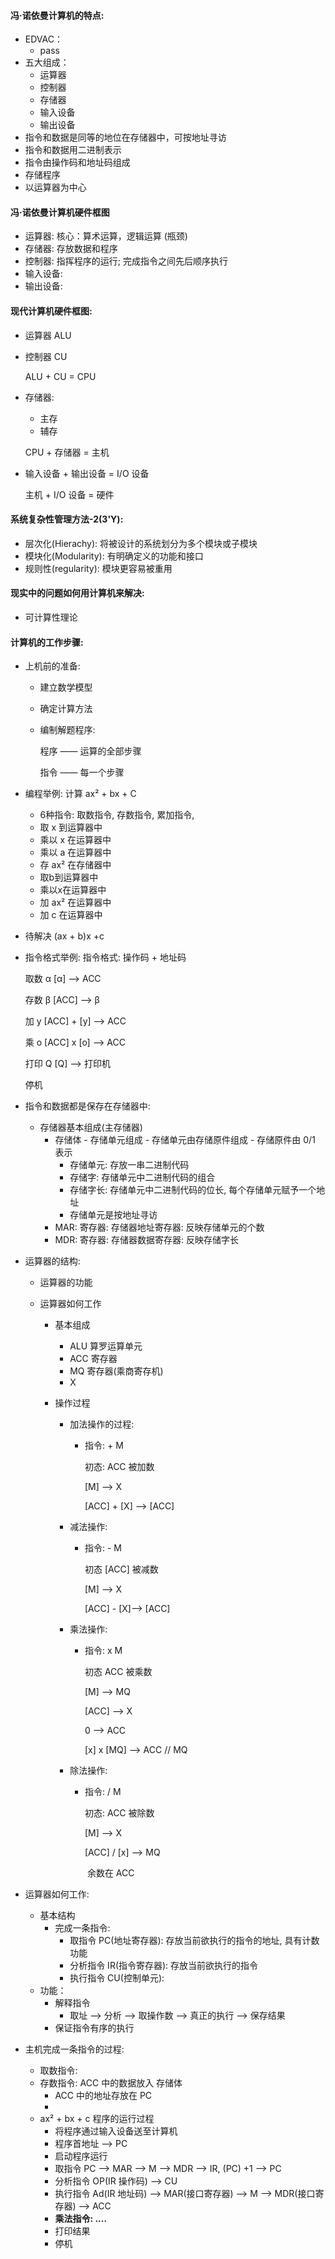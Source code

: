#### 冯·诺依曼计算机的特点:

- EDVAC：
  - pass
- 五大组成：
  - 运算器
  - 控制器
  - 存储器
  - 输入设备
  - 输出设备
- 指令和数据是同等的地位在存储器中，可按地址寻访
- 指令和数据用二进制表示
- 指令由操作码和地址码组成
- 存储程序
- 以运算器为中心

#### 冯·诺依曼计算机硬件框图

- 运算器: 核心：算术运算，逻辑运算 (瓶颈)
- 存储器: 存放数据和程序
- 控制器: 指挥程序的运行; 完成指令之间先后顺序执行
- 输入设备:
- 输出设备:

#### 现代计算机硬件框图:

- 运算器 ALU

- 控制器 CU

  ALU + CU = CPU

- 存储器:

  - 主存
  - 辅存

  CPU + 存储器 = 主机

- 输入设备 + 输出设备 = I/O 设备

  主机 + I/O 设备 = 硬件

#### 系统复杂性管理方法-2(3'Y):

- 层次化(Hierachy): 将被设计的系统划分为多个模块或子模块
- 模块化(Modularity): 有明确定义的功能和接口
- 规则性(regularity): 模块更容易被重用

#### 现实中的问题如何用计算机来解决:

- 可计算性理论

#### 计算机的工作步骤:

- 上机前的准备:

  - 建立数学模型

  - 确定计算方法

  - 编制解题程序:

    程序 —— 运算的全部步骤

    指令 —— 每一个步骤

- 编程举例: 计算 ax² + bx + C

  - 6种指令: 取数指令, 存数指令, 累加指令, 
  - 取 x 到运算器中
  - 乘以 x 在运算器中
  - 乘以 a 在运算器中
  - 存 ax² 在存储器中
  - 取b到运算器中
  - 乘以x在运算器中
  - 加 ax² 在运算器中
  - 加 c 在运算器中

- 待解决 (ax + b)x +c

- 指令格式举例: 指令格式: 操作码 + 地址码

  取数 α          [α] --> ACC

  存数 β		 [ACC] --> β

  加  y			[ACC] + [y] --> ACC

  乘 o			[ACC] x [o] --> ACC

  打印  Q      [Q] --> 打印机

  停机 

- 指令和数据都是保存在存储器中:

  - 存储器基本组成(主存储器)
    - 存储体 - 存储单元组成 - 存储单元由存储原件组成 - 存储原件由 0/1 表示
      - 存储单元: 存放一串二进制代码
      - 存储字: 存储单元中二进制代码的组合
      - 存储字长: 存储单元中二进制代码的位长, 每个存储单元赋予一个地址
      - 存储单元是按地址寻访
    - MAR: 寄存器: 存储器地址寄存器: 反映存储单元的个数
    - MDR: 寄存器: 存储器数据寄存器: 反映存储字长

- 运算器的结构:

  - 运算器的功能

  - 运算器如何工作

    - 基本组成

      - ALU 算罗运算单元
      - ACC 寄存器
      - MQ 寄存器(乘商寄存机)
      - X

    - 操作过程

      - 加法操作的过程:

        - 指令:  + M

          初态: ACC 被加数

          [M] --> X

          [ACC] + [X] --> [ACC]

      - 减法操作: 

        - 指令:  - M

          初态 [ACC] 被减数

          [M] --> X

          [ACC] - [X]--> [ACC]

      - 乘法操作:

        - 指令: x M

          初态 ACC 被乘数

          [M] --> MQ

          [ACC] --> X

          0 --> ACC

          [x] x [MQ] --> ACC // MQ

      - 除法操作:

        - 指令: / M

          初态: ACC 被除数

          [M] --> X

          [ACC] / [x] --> MQ

          ​	余数在 ACC

- 运算器如何工作:

  - 基本结构
    - 完成一条指令:
      - 取指令   PC(地址寄存器): 存放当前欲执行的指令的地址, 具有计数功能
      - 分析指令  IR(指令寄存器): 存放当前欲执行的指令
      - 执行指令  CU(控制单元): 
  - 功能：
    - 解释指令
      - 取址 --> 分析 --> 取操作数 --> 真正的执行 --> 保存结果
    - 保证指令有序的执行

- 主机完成一条指令的过程:

  - 取数指令:
  - 存数指令: ACC 中的数据放入 存储体
    - ACC 中的地址存放在 PC
    -  
  - ax² + bx + c 程序的运行过程
    - 将程序通过输入设备送至计算机
    - 程序首地址 --> PC
    - 启动程序运行
    - 取指令  PC --> MAR --> M --> MDR --> IR, (PC) +1 --> PC
    - 分析指令  OP(IR 操作码)  --> CU
    - 执行指令 Ad(IR 地址码) --> MAR(接口寄存器) --> M --> MDR(接口寄存器) --> ACC
    - **乘法指令: ....**
    - 打印结果
    - 停机